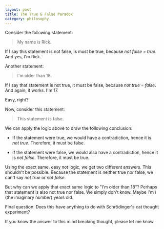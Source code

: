 ```yaml
---
layout: post
title: The True & False Paradox
category: philosophy
---
```


Consider the following statement:

> My name is Rick.

If I say this statement is not false, is must be true, because *not false = true*. And yes, I'm Rick.

Another statement:

> I'm older than 18.

If I say that statement is not true, it must be false, because *not true = false*. And again, it works. I'm 17.

Easy, right?

Now, consider this statement:

> This statement is false.

We can apply the logic above to draw the following conclusion:

* If the statement were true, we would have a contradiction, hence it is *not true*. Therefore, it must be false.

* If the statement were false, we would also have a contradiction, hence it is *not false*. Therefore, it must be true.

Using the exact same, easy *not* logic, we get two different answers. This shouldn't be possible. Because the statement is neither true nor false, we can't say *not true* or *not false*.

But why can we apply that exact same logic to "I'm older than 18"? Perhaps that statement is also not true nor false. We simply don't know. Maybe I'm $i$ (the imaginary number) years old.

Final question: Does this have anything to do with Schrödinger's cat thought experiment?

If you know the answer to this mind breaking thought, please let me know.

